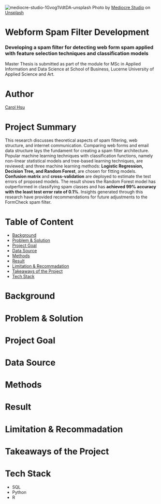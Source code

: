 ![mediocre-studio-1Gvog1VdtDA-unsplash](https://user-images.githubusercontent.com/72688726/187232061-26b99efe-2e5b-4cd3-a354-385624b1ed06.jpg)
Photo by [Mediocre Studio](https://unsplash.com/@paucasals?utm_source=unsplash&utm_medium=referral&utm_content=creditCopyText) on [Unsplash](https://unsplash.com/s/photos/spam?utm_source=unsplash&utm_medium=referral&utm_content=creditCopyText)

# Webform Spam Filter Development
### Developing a spam filter for detecting web form spam applied with feature selection techniques and classification models

Master Thesis is submitted as part of the module for MSc in Applied Information and Data Science at School of Business, Lucerne University of Applied Science and Art.

# Author
[Carol Hsu](https://github.com/hsuwanying)

# Project Summary
This research discusses theoretical aspects of spam filtering, web structure, and internet communication. Comparing web forms and email data structure lays the fundament for creating a spam filter architecture. Popular machine learning techniques with classification functions, namely non-linear statistical models and tree-based learning techniques, are reviewed; and three machine learning methods: **Logistic Regression, Decision Tree, and Random Forest**, are chosen for fitting models. **Confusion matrix** and **cross-validation** are deployed to estimate the test errors of proposed models. The result shows the Random Forest model has outperformed in classifying spam classes and has **achieved 99% accuracy with the least test error rate of 0.1%**. Insights generated through this research have provided recommendations for future adjustments to the FormCheck spam filter.

# Table of Content
 - [Background](https://github.com/hsuwanying/webform-spam-filter-development/blob/main/README.md#background)
 - [Problem & Solution]()
 - [Project Goal]()
 - [Data Source]()
 - [Methods]()
 - [Result]()
 - [Limitation & Recommadation]()
 - [Takeaways of the Project]()
 - [Tech Stack]()

# Background
# Problem & Solution
# Project Goal
# Data Source
# Methods
# Result
# Limitation & Recommadation
# Takeaways of the Project
# Tech Stack
 - SQL
 - Python
 - R
